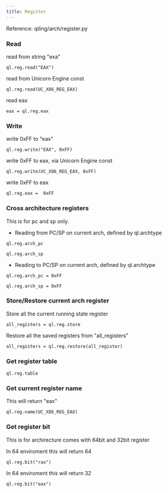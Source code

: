 ```yaml
---
title: Register
---
```


Reference: qiling/arch/register.py

### Read

read from string "exa"
```
ql.reg.read("EAX")
```

read from Unicorn Engine const
```
ql.reg.read(UC_X86_REG_EAX)
```

read eax
```
eax = ql.reg.eax
```

### Write
write 0xFF to "eax"
```
ql.reg.write("EAX", 0xFF)
```

write 0xFF to eax, via Unicorn Engine const
```
ql.reg.write(UC_X86_REG_EAX, 0xFF)
```

write 0xFF to eax
```
ql.reg.eax =  0xFF
```


### Cross architecture registers

This is for pc and sp only.

- Reading from PC/SP on current arch, defined by ql.archtype
```
ql.reg.arch_pc
```

```
ql.reg.arch_sp
```

- Reading to PC/SP on current arch, defined by ql.archtype
```
ql.reg.arch_pc = 0xFF
```

```
ql.reg.arch_sp = 0xFF
```


### Store/Restore current arch register

Store all the current running state register
```
all_registers = ql.reg.store
```

Restore all the saved registers from "all_registers"
```
all_registers = ql.reg.restore(all_register)
```

### Get register table
```
ql.reg.table
```

### Get current register name
This will return "eax"
```
ql.reg.name(UC_X86_REG_EAX)
```


### Get register bit
This is for archirecture comes with 64bit and 32bit register

In 64 enviroment this will return 64
```
ql.reg.bit("rax")
```

In 64 enviroment this will return 32
```
ql.reg.bit("eax")
```
